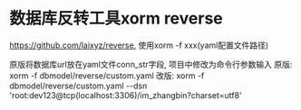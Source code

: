 # 数据库反转工具xorm reverse
https://github.com/laixyz/reverse, 使用xorm -f xxx(yaml配置文件路径)

原版将数据库url放在yaml文件conn_str字段, 项目中修改为命令行参数输入
原版: xorm -f dbmodel/reverse/custom.yaml
改版: xorm -f dbmodel/reverse/custom.yaml --dsn 'root:dev123@tcp(localhost:3306)/im_zhangbin?charset=utf8'
